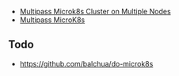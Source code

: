 
- [Multipass Microk8s Cluster on Multiple Nodes](https://pancho.dev/posts/multipass-microk8s-cluster/)
- [Multipass MicroK8s](https://dzone.com/articles/-multipass-and-microk8s-the-quickest-route-to-ubun)


## Todo

* https://github.com/balchua/do-microk8s
